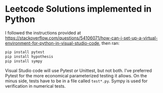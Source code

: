 # Leetcode Solutions implemented in Python

I followed the instructions provided at https://stackoverflow.com/questions/54106071/how-can-i-set-up-a-virtual-environment-for-python-in-visual-studio-code, then ran:

```bash
pip install pytest
pip install hypothesis
pip install sympy
```

Visual Studio code will use Pytest _or_ Unittest, but not both. I've preferred Pytest
for the more economical parameterized testing it allows. On the minus side, tests have
to be in a file called `test*.py`. Sympy is used for verification in numerical tests.
